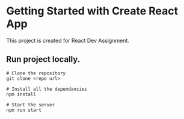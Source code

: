# Getting Started with Create React App
This project is created for React Dev Assignment.
## Run project locally.
```
# Clone the repository
git clone <repo url>

# Install all the dependancies
npm install

# Start the server
npm run start
```
